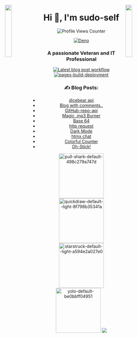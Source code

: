<img align="left" src="https://user-images.githubusercontent.com/65187002/144930161-2f783401-8d27-4fdf-a2f7-cc0ba32f1f1f.gif" width="21%" style="display:inline;"><img align="right" src="https://user-images.githubusercontent.com/65187002/144930161-2f783401-8d27-4fdf-a2f7-cc0ba32f1f1f.gif" width="21%" style="display:inline;">

<div align="center">
  <h1>Hi 👋, I'm sudo-self</h1>
  <img src="https://komarev.com/ghpvc/?username=sudo-self&style=flat-square&color=blue" alt="Profile Views Counter" />
  
  [![Deno](https://github.com/sudo-self/psx.deno/actions/workflows/deno.yml/badge.svg)](https://github.com/sudo-self/psx.deno/actions/workflows/deno.yml)
  
  <h3>A passionate Veteran and IT Professional</h3>

  [![Latest blog post workflow](https://github.com/sudo-self/sudo-self/actions/workflows/blogpost.yml/badge.svg?branch=main)](https://github.com/sudo-self/sudo-self/actions/workflows/blogpost.yml) 
  [![pages-build-deployment](https://github.com/sudo-self/sudo-self/actions/workflows/pages/pages-build-deployment/badge.svg)](https://github.com/sudo-self/sudo-self/actions/workflows/pages/pages-build-deployment)  
  
  ### :writing_hand: Blog Posts:
  <!-- BLOG-POST-LIST:START -->
  - [dicebear api](https://dev.to/sudo-self/dicebear-api-m59)
  - [Blog with comments..](https://dev.to/sudo-self/blog-with-comments-1314)
  - [GitHub-repo-api](https://dev.to/sudo-self/github-repos-284g)
  - [Magic .mp3 Burner](https://dev.to/sudo-self/magic-mp3-burner-49bo)
  - [Base 64](https://dev.to/sudo-self/base-64-2pa0)
  - [http request](https://dev.to/sudo-self/http-request-200-ok-4li2)
  - [Dark Mode](https://dev.to/sudo-self/dark-mode-23dd)
  - [htmx chat](https://dev.to/sudo-self/htmx-chat-2bn3)
  - [Colorful Counter](https://dev.to/sudo-self/colorful-counter-cph)
  - [Oh-Stick!](https://dev.to/sudo-self/oh-stick-1dfl)
  <!-- BLOG-POST-LIST:END -->
  
  <img width="148" alt="pull-shark-default-498c279a747d" src="https://github.com/sudo-self/sudo-self/assets/119916323/591566e1-cd9a-445c-9d0b-82ca60b4c37f" />
  <img width="148" alt="quickdraw-default--light-8f798b35341a" src="https://github.com/sudo-self/sudo-self/assets/119916323/9d692e82-ae9f-4703-9355-74a0e8bebbfe" />
  <img width="148" alt="starstruck-default--light-a594e2a027e0" src="https://github.com/sudo-self/sudo-self/assets/119916323/5c4f6626-7c67-4277-97a6-b67b77d08953" />
  <img width="148" alt="yolo-default-be0bbff04951" src="https://github.com/sudo-self/sudo-self/assets/119916323/f135932f-d44f-4bb9-b72a-ac23219112bc" />

  <a href="https://github.com/ryo-ma/github-profile-trophy">
    <img src="https://github-profile-trophy.vercel.app/?username=sudo-self&column=3&theme=onedark" />
  </a>
</div>




